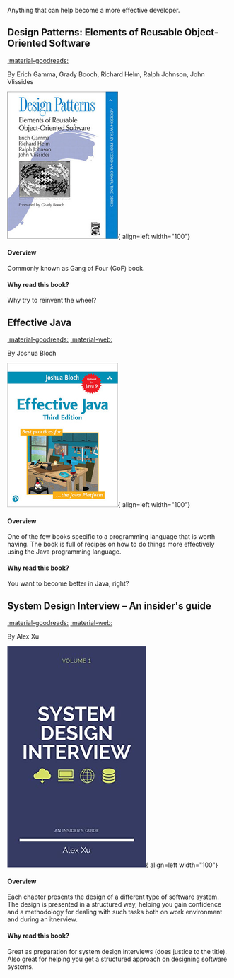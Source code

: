Anything that can help become a more effective developer.

## Design Patterns: Elements of Reusable Object-Oriented Software

[:material-goodreads:](https://www.goodreads.com/book/show/85009.Design_Patterns)

By Erich Gamma, Grady Booch, Richard Helm, Ralph Johnson, John Vlissides

![Design Patterns: Elements of Reusable Object-Oriented Software](img/gof.jpg){ align=left width="100"}

#### Overview

Commonly known as Gang of Four (GoF) book. 

#### Why read this book?

Why try to reinvent the wheel?

## Effective Java

[:material-goodreads:](https://www.goodreads.com/book/show/40227500-effective-java)
[:material-web:](https://www.oreilly.com/library/view/effective-java-3rd/9780134686097/) 

By Joshua Bloch

![Effective Java](img/effective_java.jpg){ align=left width="100"}

#### Overview

One of the few books specific to a programming language that is worth having. The book is full of recipes on how to do things more effectively using the Java programming language.

#### Why read this book?

You want to become better in Java, right?

## System Design Interview – An insider's guide

[:material-goodreads:](https://www.goodreads.com/book/show/54109255-system-design-interview-an-insider-s-guide)
[:material-web:](https://bytebytego.com/) 

By Alex Xu

![System Design Interview](img/system_design.jpg){ align=left width="100"}

#### Overview

Each chapter presents the design of a different type of software system. The design is presented in a structured way, helping you gain confidence and a methodology for dealing with such tasks both on work environment and during an itnerview.

#### Why read this book?

Great as preparation for system design interviews (does justice to the title). Also great for helping you get a structured approach on designing software systems.